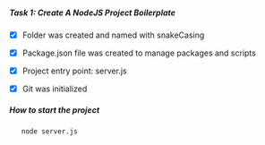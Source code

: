 ##### Task 1: Create A NodeJS Project Boilerplate

- [x] Folder was created and named with snakeCasing

- [x] Package.json file was created to manage packages and scripts

- [x] Project entry point: server.js

- [x] Git was initialized

##### How to start the project
```bash
   node server.js
 ```
